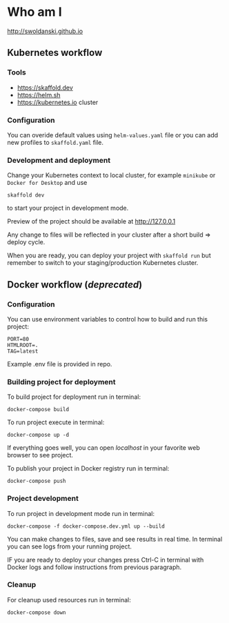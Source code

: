 # Who am I
http://swoldanski.github.io

## Kubernetes workflow

### Tools

 - https://skaffold.dev
 - https://helm.sh
 - https://kubernetes.io cluster

### Configuration

You can overide default values using `helm-values.yaml` file or you can add new profiles to `skaffold.yaml` file.

### Development and deployment

Change your Kubernetes context to local cluster, for example `minikube` or `Docker for Desktop` and use 

    skaffold dev 

to start your project in development mode.

Preview of the project should be available at http://127.0.0.1

Any change to files will be reflected in your cluster after a short build => deploy cycle.

When you are ready, you can deploy your project with `skaffold run` but remember to switch to your staging/production Kubernetes cluster.


## Docker workflow (_deprecated_)

### Configuration
You can use environment variables to control how to build and run this project:

    PORT=80
    HTMLROOT=.
    TAG=latest

Example .env file is provided in repo.

### Building project for deployment

To build project for deployment run in terminal:
    
    docker-compose build

To run project execute in terminal:

    docker-compose up -d 
    
If everything goes well, you can open *localhost* in your favorite web browser to see project.

To publish your project in Docker registry run in terminal:

    docker-compose push

### Project development

To run project in development mode run in terminal:

    docker-compose -f docker-compose.dev.yml up --build

You can make changes to files, save and see results in real time. In terminal you can see logs from your running project.

IF you are ready to deploy your changes press Ctrl-C in terminal with Docker logs and follow instructions from previous paragraph.

### Cleanup

For cleanup used resources run in terminal:

    docker-compose down

